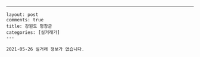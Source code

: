 ---
    layout: post
    comments: true
    title: 강원도 평창군
    categories: [실거래가]
    ---

    2021-05-26 실거래 정보가 없습니다.

    